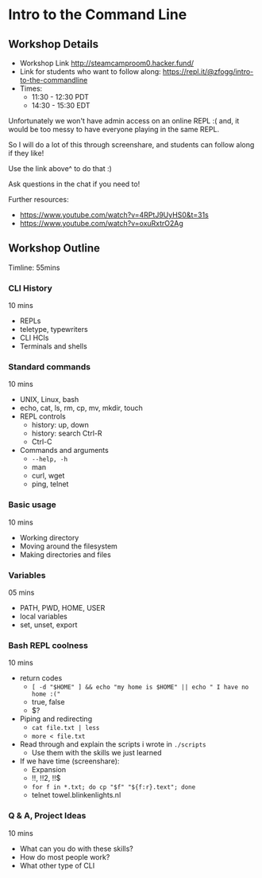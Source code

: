 # Intro to the Command Line

## Workshop Details

-   Workshop Link http://steamcamproom0.hacker.fund/
-   Link for students who want to follow along: https://repl.it/@zfogg/intro-to-the-commandline
-   Times:
    -   11:30 - 12:30 PDT
    -   14:30 - 15:30 EDT

Unfortunately we won't have admin access on an online REPL :( and, it would be too messy to have everyone playing in the same REPL.

So I will do a lot of this through screenshare, and students can follow along if they like!

Use the link above^ to do that :)

Ask questions in the chat if you need to!

Further resources:

-   https://www.youtube.com/watch?v=4RPtJ9UyHS0&t=31s
-   https://www.youtube.com/watch?v=oxuRxtrO2Ag

## Workshop Outline

Timline: 55mins

### CLI History

10 mins

-   REPLs
-   teletype, typewriters
-   CLI HCIs
-   Terminals and shells

### Standard commands

10 mins

-   UNIX, Linux, bash
-   echo, cat, ls, rm, cp, mv, mkdir, touch
-   REPL controls
    -   history: up, down
    -   history: search Ctrl-R
    -   Ctrl-C
-   Commands and arguments
    -   `--help, -h`
    -   man
    -   curl, wget
    -   ping, telnet

### Basic usage

10 mins

-   Working directory
-   Moving around the filesystem
-   Making directories and files

### Variables

05 mins

-   PATH, PWD, HOME, USER
-   local variables
-   set, unset, export

### Bash REPL coolness

10 mins

-   return codes
    -   `[ -d "$HOME" ] && echo "my home is $HOME" || echo " I have no home :("`
    -   true, false
    -   \$?
-   Piping and redirecting
    -   `cat file.txt | less`
    -   `more < file.txt`
-   Read through and explain the scripts i wrote in `./scripts`
    -   Use them with the skills we just learned
-   If we have time (screenshare):
    -   Expansion
    -   !!, !!2, !!\$
    -   `for f in *.txt; do cp "$f" "${f:r}.text"; done`
    -   telnet towel.blinkenlights.nl

### Q & A, Project Ideas

10 mins

-   What can you do with these skills?
-   How do most people work?
-   What other type of CLI

